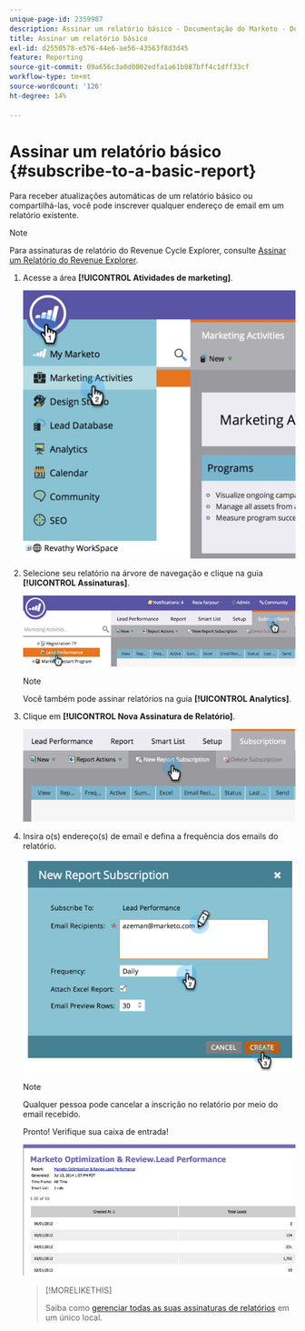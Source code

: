```yaml
---
unique-page-id: 2359987
description: Assinar um relatório básico - Documentação do Marketo - Documentação do produto
title: Assinar um relatório básico
exl-id: d2550578-e576-44e6-ae56-43563f8d3d45
feature: Reporting
source-git-commit: 09a656c3a0d0002edfa1a61b987bff4c1dff33cf
workflow-type: tm+mt
source-wordcount: '126'
ht-degree: 14%

---
```


# Assinar um relatório básico {#subscribe-to-a-basic-report}

Para receber atualizações automáticas de um relatório básico ou compartilhá-las, você pode inscrever qualquer endereço de email em um relatório existente.

>[!NOTE]
>
>Para assinaturas de relatório do Revenue Cycle Explorer, consulte [Assinar um Relatório do Revenue Explorer](/help/marketo/product-docs/reporting/revenue-cycle-analytics/revenue-explorer/subscribe-to-a-revenue-explorer-report.md).

1. Acesse a área **[!UICONTROL Atividades de marketing]**.

   ![](assets/image2014-9-16-10-3a31-3a54.png)

1. Selecione seu relatório na árvore de navegação e clique na guia **[!UICONTROL Assinaturas]**.

   ![](assets/image2014-9-16-10-3a32-3a1.png)

   >[!NOTE]
   >
   >Você também pode assinar relatórios na guia **[!UICONTROL Analytics]**.

1. Clique em **[!UICONTROL Nova Assinatura de Relatório]**.

   ![](assets/image2014-9-16-10-3a32-3a24.png)

1. Insira o(s) endereço(s) de email e defina a frequência dos emails do relatório.

   ![](assets/image2014-9-16-10-3a32-3a31.png)

   >[!NOTE]
   >
   >Qualquer pessoa pode cancelar a inscrição no relatório por meio do email recebido.

   Pronto! Verifique sua caixa de entrada!

   ![](assets/image2014-9-16-10-3a32-3a49.png)

   >[!MORELIKETHIS]
   >
   >Saiba como [gerenciar todas as suas assinaturas de relatórios](/help/marketo/product-docs/reporting/basic-reporting/report-subscriptions/manage-report-subscriptions.md) em um único local.
